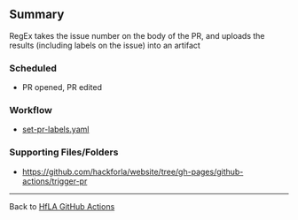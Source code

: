 ## Summary
RegEx takes the issue number on the body of the PR, and uploads the results (including labels on the issue) into an artifact

### Scheduled
- PR opened, PR edited

### Workflow
- [set-pr-labels.yaml](https://github.com/hackforla/website/blob/gh-pages/.github/workflows/set-pr-labels.yaml)

### Supporting Files/Folders
- https://github.com/hackforla/website/tree/gh-pages/github-actions/trigger-pr
---
Back to [HfLA GitHub Actions](HfLA-GitHub-Actions)